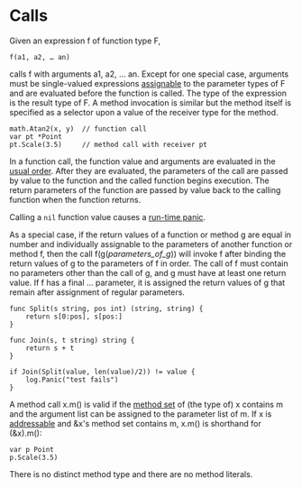 # Calls

Given an expression f of function type F,

    f(a1, a2, … an)
    

calls f with arguments a1, a2, … an. Except for one special case, arguments must be single-valued expressions [assignable](/Statements/assignments.html) to the parameter types of F and are evaluated before the function is called. The type of the expression is the result type of F. A method invocation is similar but the method itself is specified as a selector upon a value of the receiver type for the method.

    math.Atan2(x, y)  // function call
    var pt *Point
    pt.Scale(3.5)     // method call with receiver pt
    

In a function call, the function value and arguments are evaluated in the [usual order](/Expressions/order_of_evaluation.html). After they are evaluated, the parameters of the call are passed by value to the function and the called function begins execution. The return parameters of the function are passed by value back to the calling function when the function returns.

Calling a `nil` function value causes a [run-time panic](/Run-time%20panics/).

As a special case, if the return values of a function or method g are equal in number and individually assignable to the parameters of another function or method f, then the call f(g(*parameters_of_g*)) will invoke f after binding the return values of g to the parameters of f in order. The call of f must contain no parameters other than the call of g, and g must have at least one return value. If f has a final ... parameter, it is assigned the return values of g that remain after assignment of regular parameters.

    func Split(s string, pos int) (string, string) {
        return s[0:pos], s[pos:]
    }
    
    func Join(s, t string) string {
        return s + t
    }
    
    if Join(Split(value, len(value)/2)) != value {
        log.Panic("test fails")
    }
    

A method call x.m() is valid if the [method set](/Types/method_sets.html) of (the type of) x contains m and the argument list can be assigned to the parameter list of m. If x is [addressable](/Expressions/address_operators.html) and &x's method set contains m, x.m() is shorthand for (&x).m():

    var p Point
    p.Scale(3.5)
    

There is no distinct method type and there are no method literals.